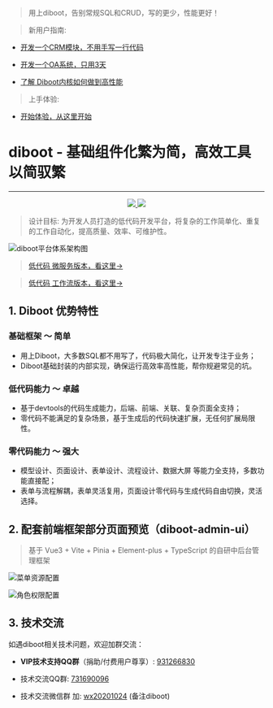 > 用上diboot，告别常规SQL和CRUD，写的更少，性能更好！

> 新用户指南:
- [开发一个CRM模块，不用手写一行代码](https://www.bilibili.com/video/BV1xF411S7eF/)

- [开发一个OA系统，只用3天](https://www.bilibili.com/video/BV13N411r7qz/)

- [了解 Diboot内核如何做到高性能](https://www.bilibili.com/video/BV1tL411p7CD)

> 上手体验:
- [开始体验，从这里开始](https://www.diboot.com/guide/beginner/bootstrap.html)

# diboot - 基础组件化繁为简，高效工具以简驭繁
<hr>
<p align="center">
    <a href="http://www.apache.org/licenses/LICENSE-2.0.html" target="_blank">
        <img src="https://img.shields.io/hexpm/l/plug.svg">
    </a>
    <a href="https://mvnrepository.com/artifact/com.diboot" target="_blank">
        <img src="https://img.shields.io/maven-central/v/com.diboot/diboot-core-spring-boot-starter">
    </a>
</p>

> 设计目标: 为开发人员打造的低代码开发平台，将复杂的工作简单化、重复的工作自动化，提高质量、效率、可维护性。

![diboot平台体系架构图](https://www.diboot.com/img/diboot_structure.png)

> [低代码 微服务版本，看这里->](https://www.diboot.com/guide/cloud/introduce.html)

> [低代码 工作流版本，看这里->](https://www.diboot.com/guide/workflow/introduce.html)

## 1. Diboot 优势特性

### 基础框架 ～ 简单
- 用上Diboot，大多数SQL都不用写了，代码极大简化，让开发专注于业务；
- Diboot基础封装的内部实现，确保运行高效率高性能，帮你规避常见的坑。

### 低代码能力 ～ 卓越
- 基于devtools的代码生成能力，后端、前端、关联、复杂页面全支持；
- 零代码不能满足的复杂场景，基于生成后的代码快速扩展，无任何扩展局限性。

### 零代码能力 ～ 强大
- 模型设计、页面设计、表单设计、流程设计、数据大屏 等能力全支持，多数功能直接配；
- 表单与流程解耦，表单灵活复用，页面设计零代码与生成代码自由切换，灵活选择。

## 2. 配套前端框架部分页面预览（diboot-admin-ui）
> 基于 Vue3 + Vite + Pinia + Element-plus + TypeScript 的自研中后台管理框架

![菜单资源配置](https://www.diboot.com/img/permission.png)

![角色权限配置](https://www.diboot.com/img/role-permission.png)


## 3. 技术交流
如遇diboot相关技术问题，欢迎加群交流：

* **VIP技术支持QQ群**（捐助/付费用户尊享）: [931266830]()

* 技术交流QQ群: [731690096]()

* 技术交流微信群 加: [wx20201024]() (备注diboot)
